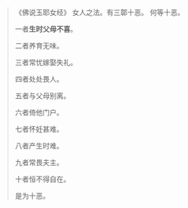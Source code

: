 > 《佛说玉耶女经》
> 女人之法。有三鄣十恶。
> 何等十恶。
> 
> 一者**生时父母不喜**。
> 
> 二者养育无味。
> 
> 三者常忧嫁娶失礼。
> 
> 四者处处畏人。
> 
> 五者与父母别离。
> 
> 六者倚他门户。
> 
> 七者怀妊甚难。
> 
> 八者产生时难。
> 
> 九者常畏夫主。
> 
> 十者恒不得自在。
> 
> 是为十恶。

